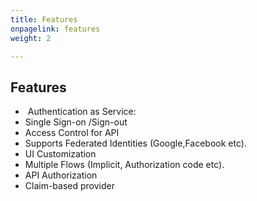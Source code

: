 ```yaml
---
title: Features
onpagelink: features
weight: 2

---
```



Features
--------

*    Authentication as Service:
*   Single Sign-on /Sign-out
*   Access Control for API
*   Supports Federated Identities (Google,Facebook etc).
*   UI Customization
*   Multiple Flows (Implicit, Authorization code etc).
*   API Authorization
*   Claim-based provider
